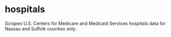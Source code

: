 # hospitals
Scrapes U.S. Centers for Medicare and Medicaid Services hospitals data for Nassau and Suffolk counties only.
